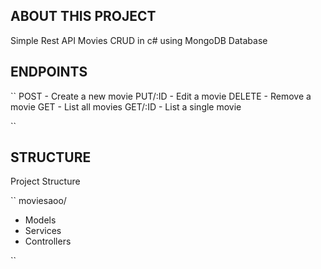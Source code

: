 ## ABOUT THIS PROJECT

Simple Rest API Movies CRUD in c# using MongoDB Database

## ENDPOINTS


``
POST - Create a new movie
PUT/:ID - Edit a movie
DELETE - Remove a movie
GET - List all movies
GET/:ID - List a single movie


``

## STRUCTURE

Project Structure

``
moviesaoo/
  - Models
  - Services
  - Controllers

``
